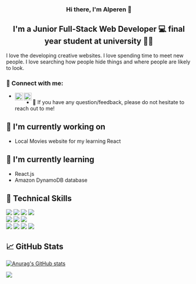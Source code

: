 
<h3 align="center">
Hi there, I'm <a target="_blank" rel="noreferrer">Alperen</a> 👋
</h3>

<h2 align="center">
I'm a Junior Full-Stack Web Developer 💻 final year student at university 🧑‍🎓
</h2> 

I love the developing creative websites. I love spending time to meet new people. I love searching how people hide things and where people are likely to look.

### 🤝 Connect with me:

- <a href="https://www.linkedin.com/in/alperen-alp/"><img align="left" src="https://raw.githubusercontent.com/yushi1007/yushi1007/main/images/linkedin.svg" alt="Alperen | LinkedIn" width="21px"/></a>
<a href="https://instagram.com/alprn.lp"><img align="left" src="https://raw.githubusercontent.com/yushi1007/yushi1007/main/images/instagram.svg" alt="Alperen | Instagram" width="21px"/></a>
- 💬 If you have any question/feedback, please do not hesitate to reach out to me!

## 🔭 I'm currently working on

-   Local Movies website for my learning React

## 🌱 I'm currently learning

-  React.js
-  Amazon DynamoDB database

## 💼 Technical Skills

![](https://img.shields.io/badge/Code-React-informational?style=flat&logo=react&color=61DAFB)
![](https://img.shields.io/badge/Code-JavaScript-informational?style=flat&logo=JavaScript&color=F7DF1E)
![](https://img.shields.io/badge/Code-HTML5-informational?style=flat&logo=HTML5&color=E34F26)
![](https://img.shields.io/badge/Code-Python-informational?style=flat&logo=Python&color=003B57)
</br>
![](https://img.shields.io/badge/Style-Bootstrap-informational?style=flat&logo=Bootstrap&color=7952B3)
![](https://img.shields.io/badge/Style-Ant%20Design-1890FF?style=for-the-badge&logo=antdesign&logoColor=white)
![](https://img.shields.io/badge/Style-CSS3-informational?style=flat&logo=CSS3&color=1572B6)
</br>
![](https://img.shields.io/badge/Tools-NPM-informational?style=flat&logo=NPM&color=CB3837)
![](https://img.shields.io/badge/Tools-Yarn-informational?style=flat&logo=Yarn&color=2C8EBB)
![](https://img.shields.io/badge/Tools-Postman-informational?style=flat&logo=Postman&color=FF6C37)
![](https://img.shields.io/badge/Tools-GitHub-informational?style=flat&logo=GitHub&color=181717)


## 📈 GitHub Stats 

[![Anurag's GitHub stats](https://github-readme-stats.vercel.app/api?username=alperenalp&show_icons=true&include_all_commits=true&count_private=true)](https://github.com/anuraghazra/github-readme-stats) 

![](https://komarev.com/ghpvc/?username=alperenalp&color=blue&style=flat-square)


<!--
[![Anurag's GitHub stats](https://github-readme-stats.vercel.app/api?username=alperenalp&show_icons=true&include_all_commits=true&count_private=true)](https://github.com/anuraghazra/github-readme-stats) 

To hide any specific stats, you can pass a query parameter ?hide= with comma-separated values.
Options: &hide=stars,commits,prs,issues,contribs 
/n

[![Top Langs](https://github-readme-stats.vercel.app/api/top-langs/?username=alperenalp&layout=compact)](https://github.com/anuraghazra/github-readme-stats)

[![linkedin](https://github.com/shikhar1020jais1/Git-Social/blob/master/Icons/LinkedIn.png (LinkedIn))][4]
[4]: https://www.linkedin.com/in/alperen-alp
-->



